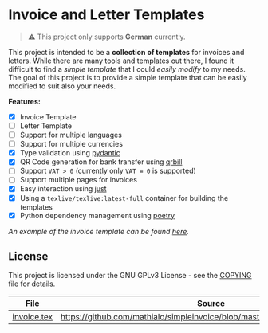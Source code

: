 # Invoice and Letter Templates

> :warning: This project only supports **German** currently.

This project is intended to be a **collection of templates** for invoices and letters. While there are many tools and templates out there, I found it difficult to find a _simple template_ that I could _easily modify_ to my needs. The goal of this project is to provide a simple template that can be easily modified to suit also your needs.

**Features:**

- [x] Invoice Template
- [ ] Letter Template
- [ ] Support for multiple languages
- [ ] Support for multiple currencies
- [x] Type validation using [pydantic](https://docs.pydantic.dev)
- [x] QR Code generation for bank transfer using [qrbill](https://ctan.org/pkg/qrbill)
- [ ] Support `VAT > 0` (currently only `VAT = 0` is supported)
- [ ] Support multiple pages for invoices
- [x] Easy interaction using [just](https://just.systems/man/en/)
- [x] Using a `texlive/texlive:latest-full` container for building the templates
- [x] Python dependency management using [poetry](https://python-poetry.org)

_An example of the invoice template can be found [here](invoices/example.pdf)._

## License

This project is licensed under the GNU GPLv3 License - see the [COPYING](COPYING) file for details.

| File                                 | Source                                                                       |
| ------------------------------------ | ---------------------------------------------------------------------------- |
| [invoice.tex](templates/invoice.tex) | https://github.com/mathialo/simpleinvoice/blob/master/examples/norwegian.tex |

